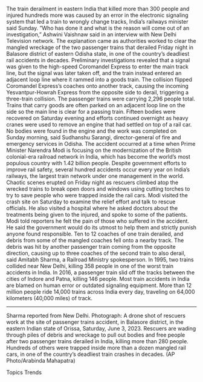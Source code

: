 The train derailment in eastern India that killed more than 300 people and injured hundreds more was caused by an error in the electronic signaling system that led a train to wrongly change tracks, India’s railways minister said Sunday.
”Who has done it and what is the reason will come out of an investigation,” Ashwini Vaishnaw said in an interview with New Delhi Television network.
The explanation came as authorities worked to clear the mangled wreckage of the two passenger trains that derailed Friday night in Balasore district of eastern Odisha state, in one of the country’s deadliest rail accidents in decades.
Preliminary investigations revealed that a signal was given to the high-speed Coromandel Express to enter the main track line, but the signal was later taken off, and the train instead entered an adjacent loop line where it rammed into a goods train. The collision flipped Coromandel Express’s coaches onto another track, causing the incoming Yesvantpur-Howrah Express from the opposite side to derail, triggering a three-train collision.
The passenger trains were carrying 2,296 people total.
Trains that carry goods are often parked on an adjacent loop line on the side so the main line is clear for a passing train.
Fifteen bodies were recovered on Saturday evening and efforts continued overnight as heavy cranes were used to remove an engine that had settled on top of a rail car. No bodies were found in the engine and the work was completed on Sunday morning, said Sudhanshu Sarangi, director-general of fire and emergency services in Odisha.
The accident occurred at a time when Prime Minister Narendra Modi is focusing on the modernization of the British colonial-era railroad network in India, which has become the world’s most populous country with 1.42 billion people. Despite government efforts to improve rail safety, several hundred accidents occur every year on India’s railways, the largest train network under one management in the world.
Chaotic scenes erupted on Friday night as rescuers climbed atop the wrecked trains to break open doors and windows using cutting torches to try to save people who were trapped inside the rail cars.
Modi visited the crash site on Saturday to examine the relief effort and talk to rescue officials. He also visited a hospital where he asked doctors about the treatments being given to the injured, and spoke to some of the patients.
Modi told reporters he felt the pain of those who suffered in the accident. He said the government would do its utmost to help them and strictly punish anyone found responsible.
Ten to 12 coaches of one train derailed, and debris from some of the mangled coaches fell onto a nearby track. The debris was hit by another passenger train coming from the opposite direction, causing up to three coaches of the second train to also derail, said Amitabh Sharma, a Railroad Ministry spokesperson.
In 1995, two trains collided near New Delhi, killing 358 people in one of the worst train accidents in India. In 2016, a passenger train slid off the tracks between the cities of Indore and Patna, killing 146 people.
Most train accidents in India are blamed on human error or outdated signaling equipment.
More than 12 million people ride 14,000 trains across India every day, traveling on 64,000 kilometers (40,000 miles) of track.
___
Sharma reported from New Delhi.
Photograph: A drone shot of rescuers work at the site of passenger trains accident, in Balasore district, in the eastern Indian state of Orissa, Saturday, June 3, 2023. Rescuers are wading through piles of debris and wreckage to pull out bodies and free people after two passenger trains derailed in India, killing more than 280 people. Hundreds of others were trapped inside more than a dozen mangled rail cars, in one of the country’s deadliest train crashes in decades. (AP Photo/Arabinda Mahapatra)

Topics
Trends
